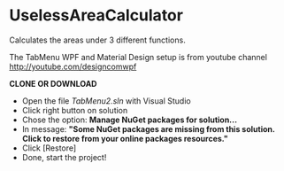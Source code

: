 # UselessAreaCalculator

Calculates the areas under 3 different functions.

The TabMenu WPF and Material Design setup is from youtube channel http://youtube.com/designcomwpf

**CLONE OR DOWNLOAD**
* Open the file _TabMenu2.sln_ with Visual Studio
* Click right button on solution
* Chose the option: **Manage NuGet packages for solution...**
* In message: **"Some NuGet packages are missing from this solution. Click to restore from your online packages resources."**
* Click [Restore]
* Done, start the project!
